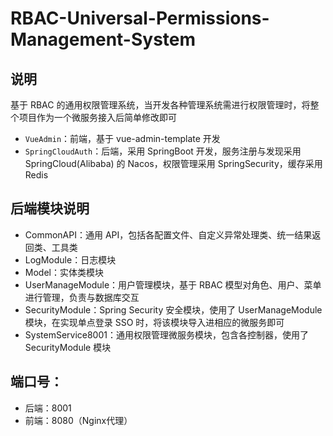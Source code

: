 # RBAC-Universal-Permissions-Management-System

## 说明

基于 RBAC 的通用权限管理系统，当开发各种管理系统需进行权限管理时，将整个项目作为一个微服务接入后简单修改即可
- `VueAdmin`：前端，基于 vue-admin-template 开发
- `SpringCloudAuth`：后端，采用 SpringBoot 开发，服务注册与发现采用 SpringCloud(Alibaba) 的 Nacos，权限管理采用 SpringSecurity，缓存采用 Redis

## 后端模块说明

- CommonAPI：通用 API，包括各配置文件、自定义异常处理类、统一结果返回类、工具类
- LogModule：日志模块
- Model：实体类模块
- UserManageModule：用户管理模块，基于 RBAC 模型对角色、用户、菜单进行管理，负责与数据库交互
- SecurityModule：Spring Security 安全模块，使用了 UserManageModule 模块，在实现单点登录 SSO 时，将该模块导入进相应的微服务即可
- SystemService8001：通用权限管理微服务模块，包含各控制器，使用了 SecurityModule 模块

## 端口号：
- 后端：8001
- 前端：8080（Nginx代理）
